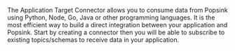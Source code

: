 The Application Target Connector allows you to consume data from Popsink using Python, Node, Go, Java or other programming languages. It is the most efficient way to build a direct integration between your application and Popsink. Start by creating a connector then you will be able to subscribe to existing topics/schemas to receive data in your application.
